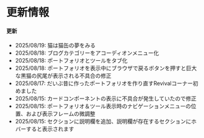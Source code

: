 # 更新情報
#### 更新
- 2025/08/19: 猫は猫缶の夢をみる
- 2025/08/18: ブログカテゴリーをアコーディオンメニュー化
- 2025/08/18: ポートフォリオとツールをタブ化
- 2025/08/18: ポートフォリオを表示中にブラウザで戻るボタンを押すと巨大な黒猫の尻尾が表示される不具合の修正
- 2025/08/17: だいぶ昔に作ったポートフォリオを作り直すRevivalコーナー初めました
- 2025/08/15: カードコンポーネントの表示に不具合が発生していたので修正
- 2025/08/15: ポートフォリオ＆ツール表示時のナビゲーションメニューの位置、および表示フレームの微調整
- 2025/08/15: セクションに説明欄を追加、説明欄が存在するセクションにホバーすると表示されます
